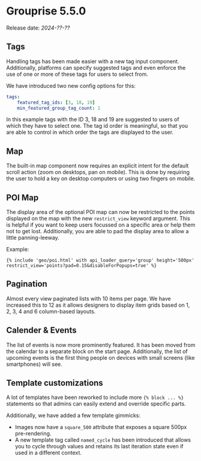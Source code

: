 # Grouprise 5.5.0

Release date: *2024-??-??*


## Tags

Handling tags has been made easier with a new tag input component.
Additionally, platforms can specify suggested tags and even enforce the use of one
or more of these tags for users to select from.

We have introduced two new config options for this:

```yaml
tags:
    featured_tag_ids: [3, 18, 19]
    min_featured_group_tag_count: 1
```

In this example tags with the ID 3, 18 and 19 are suggested to users of which they have to select one.
The tag id order is meaningful, so that you are able to control in which order the tags are displayed
to the user.

## Map

The built-in map component now requires an explicit intent for the default scroll action
(zoom on desktops, pan on mobile). This is done by requiring the user to hold a key on desktop
computers or using two fingers on mobile.

## POI Map

The display area of the optional POI map can now be restricted to the points displayed on the map
with the new `restrict_view` keyword argument.
This is helpful if you want to keep users focussed on a specific area or help them not to get lost.
Additionally, you are able to pad the display area to allow a little panning-leeway.

Example:
```
{% include 'geo/poi.html' with api_loader_query='group' height='500px' restrict_view='points?pad=0.15&disableForPopups=true' %}
```

## Pagination

Almost every view paginated lists with 10 items per page. We have increased this to 12 as it allows designers
to display item grids based on 1, 2, 3, 4 and 6 column-based layouts.

## Calender & Events

The list of events is now more prominently featured. It has been moved from the calendar to a separate
block on the start page. Additionally, the list of upcoming events is the first thing people
on devices with small screens (like smartphones) will see.

## Template customizations

A lot of templates have been reworked to include more `{% block ... %}` statements so that admins can easily
extend and override specific parts.

Additionally, we have added a few template gimmicks:
* Images now have a `square_500` attribute that exposes a square 500px pre-rendering.
* A new template tag called `named_cycle` has been introduced that allows you to cycle through values
  and retains its last iteration state even if used in a different context.
